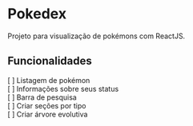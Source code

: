# Pokedex

Projeto para visualização de pokémons com ReactJS.

## Funcionalidades

[ ] Listagem de pokémon <br />
[ ] Informações sobre seus status <br />
[ ] Barra de pesquisa <br />
[ ] Criar seções por tipo <br />
[ ] Criar árvore evolutiva <br />